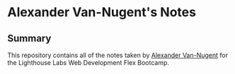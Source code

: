 # Alexander Van-Nugent's Notes

## Summary

This repository contains all of the notes taken by [Alexander Van-Nugent](https://github.com/LexVN-WD) for the Lighthouse Labs Web Development Flex Bootcamp.